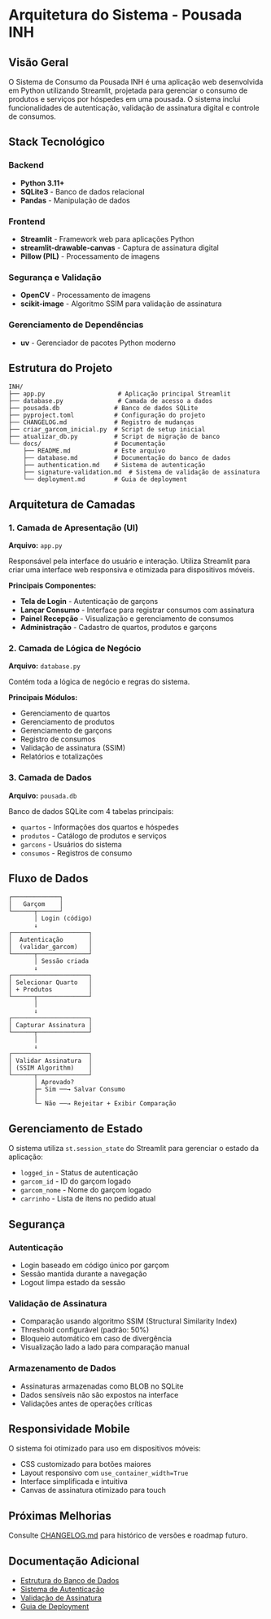 # Arquitetura do Sistema - Pousada INH

## Visão Geral

O Sistema de Consumo da Pousada INH é uma aplicação web desenvolvida em Python utilizando Streamlit, projetada para gerenciar o consumo de produtos e serviços por hóspedes em uma pousada. O sistema inclui funcionalidades de autenticação, validação de assinatura digital e controle de consumos.

## Stack Tecnológico

### Backend
- **Python 3.11+**
- **SQLite3** - Banco de dados relacional
- **Pandas** - Manipulação de dados

### Frontend
- **Streamlit** - Framework web para aplicações Python
- **streamlit-drawable-canvas** - Captura de assinatura digital
- **Pillow (PIL)** - Processamento de imagens

### Segurança e Validação
- **OpenCV** - Processamento de imagens
- **scikit-image** - Algoritmo SSIM para validação de assinatura

### Gerenciamento de Dependências
- **uv** - Gerenciador de pacotes Python moderno

## Estrutura do Projeto

```
INH/
├── app.py                    # Aplicação principal Streamlit
├── database.py               # Camada de acesso a dados
├── pousada.db               # Banco de dados SQLite
├── pyproject.toml           # Configuração do projeto
├── CHANGELOG.md             # Registro de mudanças
├── criar_garcom_inicial.py  # Script de setup inicial
├── atualizar_db.py          # Script de migração de banco
└── docs/                    # Documentação
    ├── README.md            # Este arquivo
    ├── database.md          # Documentação do banco de dados
    ├── authentication.md    # Sistema de autenticação
    ├── signature-validation.md  # Sistema de validação de assinatura
    └── deployment.md        # Guia de deployment
```

## Arquitetura de Camadas

### 1. Camada de Apresentação (UI)
**Arquivo:** `app.py`

Responsável pela interface do usuário e interação. Utiliza Streamlit para criar uma interface web responsiva e otimizada para dispositivos móveis.

**Principais Componentes:**
- **Tela de Login** - Autenticação de garçons
- **Lançar Consumo** - Interface para registrar consumos com assinatura
- **Painel Recepção** - Visualização e gerenciamento de consumos
- **Administração** - Cadastro de quartos, produtos e garçons

### 2. Camada de Lógica de Negócio
**Arquivo:** `database.py`

Contém toda a lógica de negócio e regras do sistema.

**Principais Módulos:**
- Gerenciamento de quartos
- Gerenciamento de produtos
- Gerenciamento de garçons
- Registro de consumos
- Validação de assinatura (SSIM)
- Relatórios e totalizações

### 3. Camada de Dados
**Arquivo:** `pousada.db`

Banco de dados SQLite com 4 tabelas principais:
- `quartos` - Informações dos quartos e hóspedes
- `produtos` - Catálogo de produtos e serviços
- `garcons` - Usuários do sistema
- `consumos` - Registros de consumo

## Fluxo de Dados

```
┌─────────────┐
│   Garçom    │
└──────┬──────┘
       │ Login (código)
       ↓
┌─────────────────────┐
│  Autenticação       │
│  (validar_garcom)   │
└──────┬──────────────┘
       │ Sessão criada
       ↓
┌─────────────────────┐
│ Selecionar Quarto   │
│ + Produtos          │
└──────┬──────────────┘
       │
       ↓
┌─────────────────────┐
│ Capturar Assinatura │
└──────┬──────────────┘
       │
       ↓
┌─────────────────────┐
│ Validar Assinatura  │
│ (SSIM Algorithm)    │
└──────┬──────────────┘
       │ Aprovado?
       ├─ Sim ──→ Salvar Consumo
       │
       └─ Não ──→ Rejeitar + Exibir Comparação
```

## Gerenciamento de Estado

O sistema utiliza `st.session_state` do Streamlit para gerenciar o estado da aplicação:

- `logged_in` - Status de autenticação
- `garcom_id` - ID do garçom logado
- `garcom_nome` - Nome do garçom logado
- `carrinho` - Lista de itens no pedido atual

## Segurança

### Autenticação
- Login baseado em código único por garçom
- Sessão mantida durante a navegação
- Logout limpa estado da sessão

### Validação de Assinatura
- Comparação usando algoritmo SSIM (Structural Similarity Index)
- Threshold configurável (padrão: 50%)
- Bloqueio automático em caso de divergência
- Visualização lado a lado para comparação manual

### Armazenamento de Dados
- Assinaturas armazenadas como BLOB no SQLite
- Dados sensíveis não são expostos na interface
- Validações antes de operações críticas

## Responsividade Mobile

O sistema foi otimizado para uso em dispositivos móveis:

- CSS customizado para botões maiores
- Layout responsivo com `use_container_width=True`
- Interface simplificada e intuitiva
- Canvas de assinatura otimizado para touch

## Próximas Melhorias

Consulte [CHANGELOG.md](../CHANGELOG.md) para histórico de versões e roadmap futuro.

## Documentação Adicional

- [Estrutura do Banco de Dados](database.md)
- [Sistema de Autenticação](authentication.md)
- [Validação de Assinatura](signature-validation.md)
- [Guia de Deployment](deployment.md)

